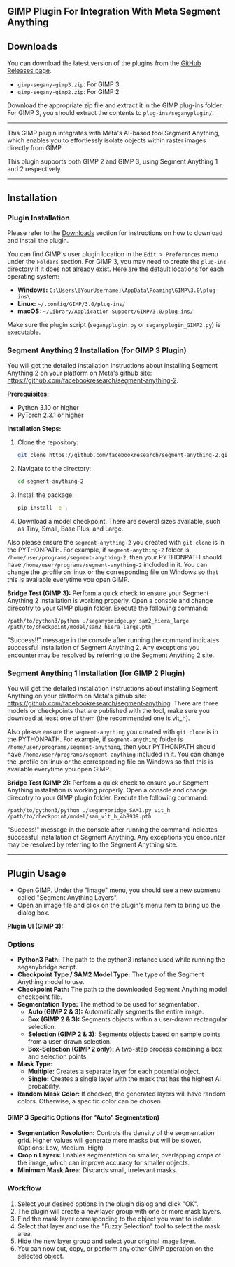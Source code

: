 ## GIMP Plugin For Integration With Meta Segment Anything

## Downloads

You can download the latest version of the plugins from the [GitHub Releases page](https://github.com/Shriinivas/gimpsegany/releases/latest).

- `gimp-segany-gimp3.zip`: For GIMP 3
- `gimp-segany-gimp2.zip`: For GIMP 2

Download the appropriate zip file and extract it in the GIMP plug-ins folder. For GIMP 3, you should extract the contents to `plug-ins/seganyplugin/`.

---

This GIMP plugin integrates with Meta's AI-based tool Segment Anything, which enables you to effortlessly isolate objects within raster images directly from GIMP.

This plugin supports both GIMP 2 and GIMP 3, using Segment Anything 1 and 2 respectively.

---

## Installation

### Plugin Installation

Please refer to the [Downloads](#downloads) section for instructions on how to download and install the plugin.

You can find GIMP's user plugin location in the `Edit > Preferences` menu under the `Folders` section. For GIMP 3, you may need to create the `plug-ins` directory if it does not already exist. Here are the default locations for each operating system:

- **Windows:** `C:\Users\[YourUsername]\AppData\Roaming\GIMP\3.0\plug-ins\`
- **Linux:** `~/.config/GIMP/3.0/plug-ins/`
- **macOS:** `~/Library/Application Support/GIMP/3.0/plug-ins/`

Make sure the plugin script (`seganyplugin.py` or `seganyplugin_GIMP2.py`) is executable.

### Segment Anything 2 Installation (for GIMP 3 Plugin)

You will get the detailed installation instructions about installing Segment Anything 2 on your platform on Meta's github site: https://github.com/facebookresearch/segment-anything-2.

**Prerequisites:**

- Python 3.10 or higher
- PyTorch 2.3.1 or higher

**Installation Steps:**

1. Clone the repository:
   ```bash
   git clone https://github.com/facebookresearch/segment-anything-2.git
   ```
2. Navigate to the directory:
   ```bash
   cd segment-anything-2
   ```
3. Install the package:
   ```bash
   pip install -e .
   ```
4. Download a model checkpoint. There are several sizes available, such as Tiny, Small, Base Plus, and Large.

Also please ensure the `segment-anything-2` you created with `git clone` is in the PYTHONPATH. For example, if `segment-anything-2` folder is `/home/user/programs/segment-anything-2`, then your PYTHONPATH should have `/home/user/programs/segment-anything-2` included in it. You can change the .profile on linux or the corresponding file on Windows so that this is available everytime you open GIMP.

**Bridge Test (GIMP 3):**
Perform a quick check to ensure your Segment Anything 2 installation is working properly. Open a console and change direcotry to your GIMP plugin folder. Execute the following command:

```
/path/to/python3/python ./seganybridge.py sam2_hiera_large /path/to/checkpoint/model/sam2_hiera_large.pth
```

"Success!!" message in the console after running the command indicates successful installation of Segment Anything 2. Any exceptions you encounter may be resolved by referring to the Segment Anything 2 site.

### Segment Anything 1 Installation (for GIMP 2 Plugin)

You will get the detailed installation instructions about installing Segment Anything on your platform on Meta's github site: https://github.com/facebookresearch/segment-anything. There are three models or checkpoints that are published with the tool, make sure you download at least one of them (the recommended one is vit_h).

Also please ensure the `segment-anything` you created with `git clone` is in the PYTHONPATH. For example, if `segment-anything` folder is `/home/user/programs/segment-anything`, then your PYTHONPATH should have `/home/user/programs/segment-anything` included in it. You can change the .profile on linux or the corresponding file on Windows so that this is available everytime you open GIMP.

**Bridge Test (GIMP 2):**
Perform a quick check to ensure your Segment Anything installation is working properly. Open a console and change direcotry to your GIMP plugin folder. Execute the following command:

```
/path/to/python3/python ./seganybridge_SAM1.py vit_h /path/to/checkpoint/model/sam_vit_h_4b8939.pth
```

"Success!" message in the console after running the command indicates successful installation of Segment Anything. Any exceptions you encounter may be resolved by referring to the Segment Anything site.

---

## Plugin Usage

- Open GIMP. Under the "Image" menu, you should see a new submenu called "Segment Anything Layers".
- Open an image file and click on the plugin's menu item to bring up the dialog box.

**Plugin UI (GIMP 3):**

[//]: # "Add a screenshot of the GIMP 3 plugin UI here"

### Options

- **Python3 Path:** The path to the python3 instance used while running the seganybridge script.
- **Checkpoint Type / SAM2 Model Type:** The type of the Segment Anything model to use.
- **Checkpoint Path:** The path to the downloaded Segment Anything model checkpoint file.
- **Segmentation Type:** The method to be used for segmentation.
  - **Auto (GIMP 2 & 3):** Automatically segments the entire image.
  - **Box (GIMP 2 & 3):** Segments objects within a user-drawn rectangular selection.
  - **Selection (GIMP 2 & 3):** Segments objects based on sample points from a user-drawn selection.
  - **Box-Selection (GIMP 2 only):** A two-step process combining a box and selection points.
- **Mask Type:**
  - **Multiple:** Creates a separate layer for each potential object.
  - **Single:** Creates a single layer with the mask that has the highest AI probability.
- **Random Mask Color:** If checked, the generated layers will have random colors. Otherwise, a specific color can be chosen.

#### GIMP 3 Specific Options (for "Auto" Segmentation)

- **Segmentation Resolution:** Controls the density of the segmentation grid. Higher values will generate more masks but will be slower. (Options: Low, Medium, High)
- **Crop n Layers:** Enables segmentation on smaller, overlapping crops of the image, which can improve accuracy for smaller objects.
- **Minimum Mask Area:** Discards small, irrelevant masks.

### Workflow

1.  Select your desired options in the plugin dialog and click "OK".
2.  The plugin will create a new layer group with one or more mask layers.
3.  Find the mask layer corresponding to the object you want to isolate.
4.  Select that layer and use the "Fuzzy Selection" tool to select the mask area.
5.  Hide the new layer group and select your original image layer.
6.  You can now cut, copy, or perform any other GIMP operation on the selected object.
